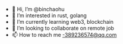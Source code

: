 - 👋 Hi, I’m @binchaohu
- 👀 I’m interested in rust, golang
- 🌱 I’m currently learning web3, blockchain
- 💞️ I’m looking to collaborate on remote job
- 📫 How to reach me -389236574@qq.com

<!---
binchaohu/binchaohu is a ✨ special ✨ repository because its `README.md` (this file) appears on your GitHub profile.
You can click the Preview link to take a look at your changes.
--->
